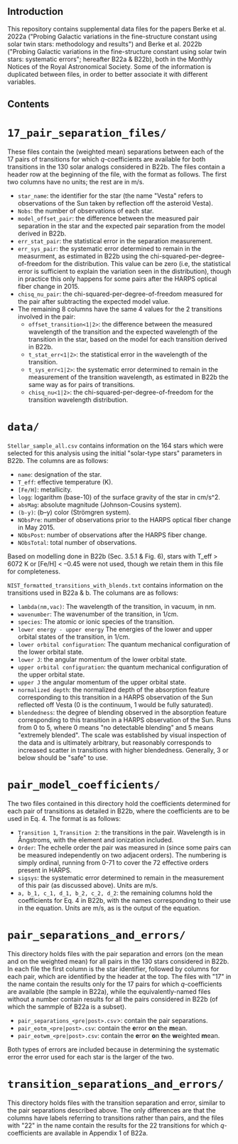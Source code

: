 Introduction
------------------------------
This repository contains supplemental data files for the papers Berke et al. 2022a ("Probing Galactic variations in the fine-structure constant using solar twin stars: methodology and results") and Berke et al. 2022b  ("Probing Galactic variations in the fine-structure constant using solar twin stars: systematic errors"; hereafter B22a & B22b), both in the Monthly Notices of the Royal Astronomical Society. Some of the information is duplicated between files, in order to better associate it with different variables.

Contents
------------------------------

`17_pair_separation_files/`
=========================

   These files contain the (weighted mean) separations between each of the 17 pairs of transitions for which _q_-coefficients are available for both transitions in the 130 solar analogs considered in B22b. The files contain a header row at the beginning of the file, with the format as follows. The first two columns have no units; the rest are in m/s.

* `star_name`: the identifier for the star (the name "Vesta" refers to observations of the Sun taken by reflection off the asteroid Vesta).
* `Nobs`: the number of observations of each star.
* `model_offset_pair`: the difference between the measured pair separation in the star and the expected pair separation from the model derived in B22b.
* `err_stat_pair`: the statistical error in the separation measurement.
* `err_sys_pair`: the systematic error determined to remain in the measurment, as estimated in B22b using the chi-squared-per-degree-of-freedom for the distribution. This value can be zero (i.e, the statistical error is sufficient to explain the variation seen in the distribution), though in practice this only happens for some pairs after the HARPS optical fiber change in 2015.
* `chisq_nu_pair`: the chi-squared-per-degree-of-freedom measured for the pair after subtracting the expected model value.
* The remaining 8 columns have the same 4 values for the 2 transitions involved in the pair:
	* `offset_transition<1|2>`: the difference between the measured wavelength of the transition and the expected wavelength of the transition in the star, based on the model for each transition derived in B22b.
	* `t_stat_err<1|2>`: the statistical error in the wavelength of the transition.
	* `t_sys_err<1|2>`: the systematic error determined to remain in the measurement of the transition wavelength, as estimated in B22b the same way as for pairs of transitions.
	* `chisq_nu<1|2>`: the chi-squared-per-degree-of-freedom for the transition wavelength distribution.
   
   
`data/`
=========================
`Stellar_sample_all.csv` contains information on the 164 stars which were selected for this analysis using the initial "solar-type stars" parameters in B22b. The columns are as follows:

* `name`: designation of the star.
* `T_eff`: effective temperature (K).
* `[Fe/H]`: metallicity.
* `logg`: logarithm (base-10) of the surface gravity of the star in cm/s^2.
* `absMag`: absolute magnitude (Johnson-Cousins system).
* `(b-y)`: (b–y) color (Strömgren system).
* `NObsPre`: number of observations prior to the HARPS optical fiber change in May 2015.
* `NObsPost`: number of observations after the HARPS fiber change.
* `NObsTotal`: total number of observations.

Based on modelling done in B22b (Sec. 3.5.1 & Fig. 6), stars with T_eff > 6072 K or [Fe/H] < –0.45 were not used, though we retain them in this file for completeness.

`NIST_formatted_transitions_with_blends.txt` contains information on the transitions used in B22a & b. The columans are as follows:

* `lambda(nm,vac)`: The wavelength of the transition, in vacuum, in nm.
* `wavenumber`: The wavenumber of the transition, in 1/cm.
* `species`: The atomic or ionic species of the transition.
* `lower energy - upper energy` The energies of the lower and upper orbital states of the transition, in 1/cm.
* `lower orbital configuration`: The quantum mechanical configuration of the lower orbital state.
* `lower J`: the angular momentum of the lower orbital state.
* `upper orbital configuration`: the quantum mechanical configuration of the upper orbital state.
* `upper J` the angular momentum of the upper orbital state.
* `normalized depth`: the normalized depth of the absorption feature corresponding to this transition in a HARPS observation of the Sun reflected off Vesta (0 is the continuum, 1 would be fully saturated).
* `blendedness`: the degree of blending observed in the absorption feature corresponding to this transition in a HARPS observation of the Sun. Runs from 0 to 5, where 0 means "no detectable blending" and 5 means "extremely blended". The scale was established by visual inspection of the data and is ultimately arbitrary, but reasonably corresponds to increased scatter in transitions with higher blendedness. Generally, 3 or below should be "safe" to use.

`pair_model_coefficients/`
=========================
The two files contained in this directory hold the coefficients determined for each pair of transitions as detailed in B22b, where the coefficients are to be used in Eq. 4. The format is as follows:

* `Transition 1`, `Transition 2`: the transitions in the pair. Wavelength is in Ångstroms, with the element and ionization included.
* `Order`: The echelle order the pair was measured in (since some pairs can be measured independently on two adjacent orders). The numbering is simply ordinal, running from 0-71 to cover the 72 effective orders present in HARPS.
* `sigsys`: the systematic error determined to remain in the measurement of this pair (as discussed above). Units are m/s.
* `a, b_1, c_1, d_1, b_2, c_2, d_2`: the remaining columns hold the coefficients for Eq. 4 in B22b, with the names corresponding to their use in the equation. Units are m/s, as is the output of the equation.


`pair_separations_and_errors/`
=========================
This directory holds files with the pair separation and errors (on the mean and on the weighted mean) for all pairs in the 130 stars considered in B22b. In each file the first column is the star identifier, followed by columns for each pair, which are identified by the header at the top. The files with "17" in the name contain the results only for the 17 pairs for which _q_-coefficients are available (the sample in B22a), while the equivalently-named files without a number contain results for all the pairs considered in B22b (of which the sammple of B22a is a subset).

* `pair_separations_<pre|post>.csv`>: contain the pair separations.
* `pair_eotm_<pre|post>.csv`: contain the **e**rror **o**n **t**he **m**ean.
* `pair_eotwm_<pre|post>.csv`: contain the **e**rror **o**n **t**he **w**eighted **m**ean.

Both types of errors are included because in determining the systematic error the error used for each star is the larger of the two.

`transition_separations_and_errors/`
==========================
This directory holds files with the transition separation and error, similar to the pair separations described above. The only differences are that the columns have labels referring to transitions rather than pairs, and the files with "22" in the name contain the results for the 22 transitions for which _q_-coefficients are available in Appendix 1 of B22a.